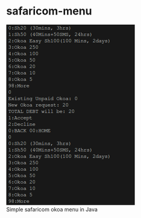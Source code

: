 # safaricom-menu
<img src="https://github.com/mesh-dell/safaricom-menu/blob/master/okoa-menu.png?raw=true">
<br>
Simple safaricom okoa menu in Java
